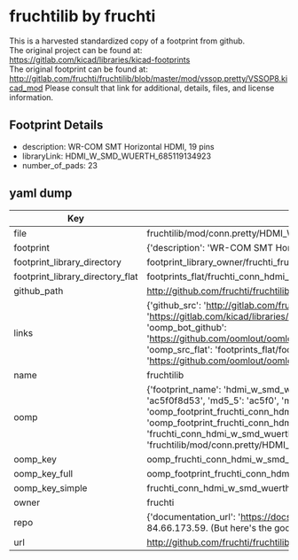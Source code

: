 # fruchtilib by fruchti  
This is a harvested standardized copy of a footprint from github.  
The original project can be found at:  
https://gitlab.com/kicad/libraries/kicad-footprints  
The original footprint can be found at:
http://gitlab.com/fruchti/fruchtilib/blob/master/mod/vssop.pretty/VSSOP8.kicad_mod
Please consult that link for additional, details, files, and license information.  
## Footprint Details
* description: WR-COM SMT Horizontal HDMI, 19 pins  
* libraryLink: HDMI_W_SMD_WUERTH_685119134923  
* number_of_pads: 23  
## yaml dump  
| Key | Value |  
| --- | --- |  
| file | fruchtilib/mod/conn.pretty/HDMI_W_SMD_WUERTH_685119134923.kicad_mod |  
| footprint | {'description': 'WR-COM SMT Horizontal HDMI, 19 pins', 'libraryLink': 'HDMI_W_SMD_WUERTH_685119134923', 'number_of_pads': 23} |  
| footprint_library_directory | footprint_library_owner/fruchti_fruchtilib |  
| footprint_library_directory_flat | footprints_flat/fruchti_conn_hdmi_w_smd_wuerth_685119134923/working |  
| github_path | http://github.com/fruchti/fruchtilib/blob/master/mod/conn.pretty/HDMI_W_SMD_WUERTH_685119134923.kicad_mod |  
| links | {'github_src': 'http://gitlab.com/fruchti/fruchtilib/blob/master/mod/vssop.pretty/VSSOP8.kicad_mod', 'github_src_repo': 'https://gitlab.com/kicad/libraries/kicad-footprints', 'oomp_bot': 'footprints/fruchti_conn_hdmi_w_smd_wuerth_685119134923/working', 'oomp_bot_github': 'https://github.com/oomlout/oomlout_oomp_footprint_bot/tree/main/footprints/fruchti_conn_hdmi_w_smd_wuerth_685119134923/working', 'oomp_src_flat': 'footprints_flat/footprints_flat/fruchti_conn_hdmi_w_smd_wuerth_685119134923/working', 'oomp_src_flat_github': 'https://github.com/oomlout/oomlout_oomp_footprint_src/tree/main/footprints_flat/fruchti_conn_hdmi_w_smd_wuerth_685119134923/working'} |  
| name | fruchtilib |  
| oomp | {'footprint_name': 'hdmi_w_smd_wuerth_685119134923', 'library_name': 'conn', 'md5': 'ac5f0f8d5315db22f00e222494a39204', 'md5_10': 'ac5f0f8d53', 'md5_5': 'ac5f0', 'md5_6': 'ac5f0f', 'oomp_key': 'oomp_fruchti_conn_hdmi_w_smd_wuerth_685119134923', 'oomp_key_extra': 'oomp_footprint_fruchti_conn_hdmi_w_smd_wuerth_685119134923', 'oomp_key_full': 'oomp_footprint_fruchti_conn_hdmi_w_smd_wuerth_685119134923_ac5f0f', 'oomp_key_simple': 'fruchti_conn_hdmi_w_smd_wuerth_685119134923', 'original_filename': 'fruchtilib/mod/conn.pretty/HDMI_W_SMD_WUERTH_685119134923.kicad_mod', 'owner_name': 'fruchti'} |  
| oomp_key | oomp_fruchti_conn_hdmi_w_smd_wuerth_685119134923 |  
| oomp_key_full | oomp_footprint_fruchti_conn_hdmi_w_smd_wuerth_685119134923 |  
| oomp_key_simple | fruchti_conn_hdmi_w_smd_wuerth_685119134923 |  
| owner | fruchti |  
| repo | {'documentation_url': 'https://docs.github.com/rest/overview/resources-in-the-rest-api#rate-limiting', 'message': "API rate limit exceeded for 84.66.173.59. (But here's the good news: Authenticated requests get a higher rate limit. Check out the documentation for more details.)"} |  
| url | http://github.com/fruchti/fruchtilib |  

